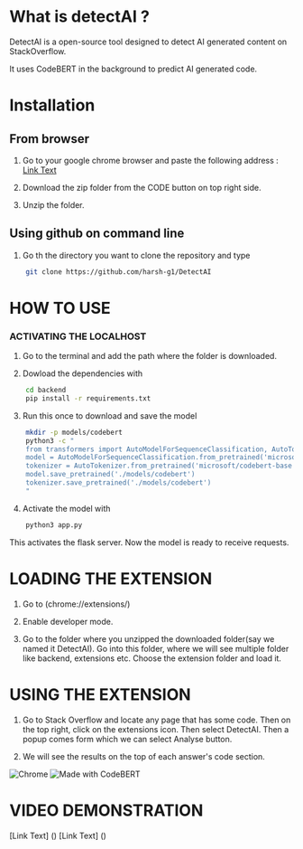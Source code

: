 # What is detectAI ? 

DetectAI is a open-source tool designed to detect AI generated content on StackOverflow.

It uses CodeBERT in the background to predict AI generated code. 




# Installation

## From browser

1. Go to your google chrome browser and paste the following address :  [Link Text](https://github.com/harsh-g1/DetectAI```)

2. Download the zip folder from the CODE button on top right side.

3. Unzip the folder.

## Using github on command line

1. Go th the directory you want to clone the repository and type 
```bash
    git clone https://github.com/harsh-g1/DetectAI
```



# HOW TO USE 

### ACTIVATING THE LOCALHOST

1. Go to the terminal and add the path where the folder is downloaded. 

2. Dowload the dependencies with
```bash
    cd backend
    pip install -r requirements.txt
```
3. Run this once to download and save the model
```bash
    mkdir -p models/codebert
    python3 -c "
    from transformers import AutoModelForSequenceClassification, AutoTokenizer
    model = AutoModelForSequenceClassification.from_pretrained('microsoft/codebert-base')
    tokenizer = AutoTokenizer.from_pretrained('microsoft/codebert-base')
    model.save_pretrained('./models/codebert')
    tokenizer.save_pretrained('./models/codebert')
    "
```

4. Activate the model with 
```bash
    python3 app.py
```
   This activates the flask server. Now the model is ready to receive requests.



# LOADING THE EXTENSION

1. Go to (chrome://extensions/)

2. Enable developer mode.

3. Go to the folder where you unzipped the downloaded folder(say we named it DetectAI). Go into this folder, where we will see multiple folder like backend, extensions etc. Choose the extension folder and load it.


# USING THE EXTENSION

1. Go to Stack Overflow and locate any page that has some code. Then on the top right, click on the extensions icon. Then select DetectAI. Then a popup comes form which we can select Analyse button.

2. We will see the results on the top of each answer's code section.


![Chrome](https://img.shields.io/badge/browser-Chrome-blue)
![Made with CodeBERT](https://img.shields.io/badge/model-CodeBERT-orange)


# VIDEO DEMONSTRATION
[Link Text] ()
[Link Text] ()
